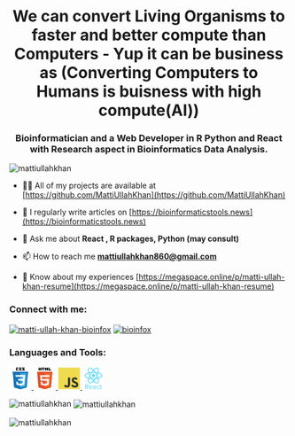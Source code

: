 <h1 align="center">We can convert Living Organisms to faster and better compute than Computers - Yup it can be business as (Converting Computers to Humans is buisness with high compute(AI))</h1>
<h3 align="center">Bioinformatician and a Web Developer in R Python and React with Research aspect in Bioinformatics Data Analysis.</h3>

<p align="left"> <img src="https://komarev.com/ghpvc/?username=mattiullahkhan&label=Profile%20views&color=0e75b6&style=flat" alt="mattiullahkhan" /> </p>

- 👨‍💻 All of my projects are available at [https://github.com/MattiUllahKhan](https://github.com/MattiUllahKhan)

- 📝 I regularly write articles on [https://bioinformaticstools.news](https://bioinformaticstools.news)

- 💬 Ask me about **React , R packages, Python (may consult)**

- 📫 How to reach me **mattiullahkhan860@gmail.com**

- 📄 Know about my experiences [https://megaspace.online/p/matti-ullah-khan-resume](https://megaspace.online/p/matti-ullah-khan-resume)

<h3 align="left">Connect with me:</h3>
<p align="left">
<a href="https://linkedin.com/in/matti-ullah-khan-bioinfox" target="blank"><img align="center" src="https://raw.githubusercontent.com/rahuldkjain/github-profile-readme-generator/master/src/images/icons/Social/linked-in-alt.svg" alt="matti-ullah-khan-bioinfox" height="30" width="40" /></a>
<a href="https://www.youtube.com/c/bioinfox" target="blank"><img align="center" src="https://raw.githubusercontent.com/rahuldkjain/github-profile-readme-generator/master/src/images/icons/Social/youtube.svg" alt="bioinfox" height="30" width="40" /></a>
</p>

<h3 align="left">Languages and Tools:</h3>
<p align="left"> <a href="https://www.w3schools.com/css/" target="_blank" rel="noreferrer"> <img src="https://raw.githubusercontent.com/devicons/devicon/master/icons/css3/css3-original-wordmark.svg" alt="css3" width="40" height="40"/> </a> <a href="https://www.w3.org/html/" target="_blank" rel="noreferrer"> <img src="https://raw.githubusercontent.com/devicons/devicon/master/icons/html5/html5-original-wordmark.svg" alt="html5" width="40" height="40"/> </a> <a href="https://developer.mozilla.org/en-US/docs/Web/JavaScript" target="_blank" rel="noreferrer"> <img src="https://raw.githubusercontent.com/devicons/devicon/master/icons/javascript/javascript-original.svg" alt="javascript" width="40" height="40"/> </a> <a href="https://reactjs.org/" target="_blank" rel="noreferrer"> <img src="https://raw.githubusercontent.com/devicons/devicon/master/icons/react/react-original-wordmark.svg" alt="react" width="40" height="40"/> </a> </p>

<p><img align="left" src="https://github-readme-stats.vercel.app/api/top-langs?username=mattiullahkhan&show_icons=true&locale=en&layout=compact" alt="mattiullahkhan" /></p>

<p>&nbsp;<img align="center" src="https://github-readme-stats.vercel.app/api?username=mattiullahkhan&show_icons=true&locale=en" alt="mattiullahkhan" /></p>

<p><img align="center" src="https://github-readme-streak-stats.herokuapp.com/?user=mattiullahkhan&" alt="mattiullahkhan" /></p>

